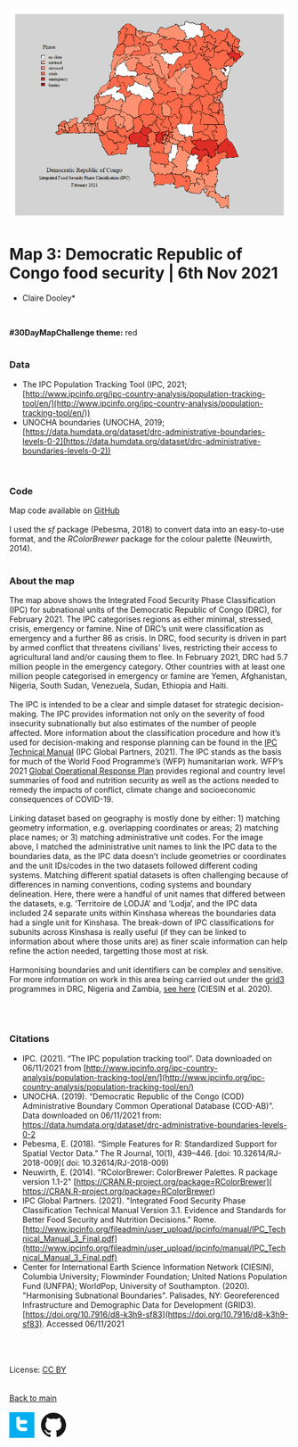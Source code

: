 
![map3](/maps/map3_cod_food.png)

# Map 3: Democratic Republic of Congo food security | 6th Nov 2021 

* Claire Dooley* <br />
<br />

**#30DayMapChallenge theme:** red <br />
<br />

### Data

- The IPC Population Tracking Tool (IPC, 2021; [http://www.ipcinfo.org/ipc-country-analysis/population-tracking-tool/en/](http://www.ipcinfo.org/ipc-country-analysis/population-tracking-tool/en/)) <br />
- UNOCHA boundaries (UNOCHA, 2019; [https://data.humdata.org/dataset/drc-administrative-boundaries-levels-0-2](https://data.humdata.org/dataset/drc-administrative-boundaries-levels-0-2)) <br />
<br />

### Code

Map code available on [GitHub](https://github.com/cadooley/map_challenge_2021/blob/main/RScripts/map3_cod_food.R) <br />
<br />
I used the *sf* package (Pebesma, 2018) to convert data into an easy-to-use format, and the *RColorBrewer* package for the colour palette (Neuwirth, 2014). <br />
<br />

### About the map

The map above shows the Integrated Food Security Phase Classification (IPC) for subnational units of the Democratic Republic of Congo (DRC), for February 2021. The IPC categorises regions as either minimal, stressed, crisis, emergency or famine. Nine of DRC’s unit were classification as emergency and a further 86 as crisis. In DRC, food security is driven in part by armed conflict that threatens civilians' lives, restricting their access to agricultural land and/or causing them to flee. In February 2021, DRC had 5.7 million people in the emergency category. Other countries with at least one million people categorised in emergency or famine are Yemen, Afghanistan, Nigeria, South Sudan, Venezuela, Sudan, Ethiopia and Haiti. <br />
<br />
The IPC is intended to be a clear and simple dataset for strategic decision-making. The IPC provides information not only on the severity of food insecurity subnationally but also estimates of the number of people affected. More information about the classification procedure and how it’s used for decision-making and response planning can be found in the [IPC Technical Manual]( http://www.ipcinfo.org/fileadmin/user_upload/ipcinfo/manual/IPC_Technical_Manual_3_Final.pdf) (IPC Global Partners, 2021). The IPC stands as the basis for much of the World Food Programme’s (WFP) humanitarian work. WFP’s 2021 [Global Operational Response Plan](https://reliefweb.int/sites/reliefweb.int/files/resources/WFP-0000123959.pdf) provides regional and country level summaries of food and nutrition security as well as the actions needed to remedy the impacts of conflict, climate change and socioeconomic consequences of COVID-19. <br />
<br />
Linking dataset based on geography is mostly done by either: 1) matching geometry information, e.g. overlapping coordinates or areas; 2) matching place names; or 3) matching administrative unit codes. For the image above, I matched the administrative unit names to link the IPC data to the boundaries data, as the IPC data doesn’t include geometries or coordinates and the unit IDs/codes in the two datasets followed different coding systems. Matching different spatial datasets is often challenging because of differences in naming conventions, coding systems and boundary delineation. Here, there were a handful of unit names that differed between the datasets, e.g. ‘Territoire de LODJA’ and ‘Lodja’, and the IPC data included 24 separate units within Kinshasa whereas the boundaries data had a single unit for Kinshasa. The break-down of IPC classifications for subunits across Kinshasa is really useful (if they can be linked to information about where those units are) as finer scale information can help refine the action needed, targetting those most at risk. <br />
<br />
Harmonising boundaries and unit identifiers can be complex and sensitive. For more information on work in this area being carried out under the [grid3](https://grid3.org/) programmes in DRC, Nigeria and Zambia, [see here](https://www.grid3.org/content/uploads/2021/10/GRID3_BoundariesWhitePaper_English_Final_Oct21.pdf) (CIESIN et al. 2020). <br />
<br />


<br />

### Citations

- IPC. (2021). “The IPC population tracking tool”. Data downloaded on 06/11/2021 from [http://www.ipcinfo.org/ipc-country-analysis/population-tracking-tool/en/](http://www.ipcinfo.org/ipc-country-analysis/population-tracking-tool/en/)
- UNOCHA. (2019). “Democratic Republic of the Congo (COD) Administrative Boundary Common Operational Database (COD-AB)”. Data downloaded on 06/11/2021 from: https://data.humdata.org/dataset/drc-administrative-boundaries-levels-0-2
- Pebesma, E. (2018). “Simple Features for R: Standardized Support for Spatial Vector Data.” The R Journal, 10(1), 439–446. [doi: 10.32614/RJ-2018-009]( doi: 10.32614/RJ-2018-009)
- Neuwirth, E. (2014). "RColorBrewer: ColorBrewer Palettes. R package version 1.1-2" [https://CRAN.R-project.org/package=RColorBrewer]( https://CRAN.R-project.org/package=RColorBrewer)
- IPC Global Partners. (2021). "Integrated Food Security Phase Classification Technical Manual Version 3.1. Evidence and Standards for Better Food Security and Nutrition Decisions." Rome. [http://www.ipcinfo.org/fileadmin/user_upload/ipcinfo/manual/IPC_Technical_Manual_3_Final.pdf](http://www.ipcinfo.org/fileadmin/user_upload/ipcinfo/manual/IPC_Technical_Manual_3_Final.pdf)
- Center for International Earth Science Information Network (CIESIN), Columbia University; Flowminder Foundation; United Nations Population Fund (UNFPA); WorldPop, University of Southampton. (2020). "Harmonising Subnational Boundaries". Palisades, NY: Georeferenced Infrastructure and Demographic Data for Development (GRID3). [https://doi.org/10.7916/d8-k3h9-sf83](https://doi.org/10.7916/d8-k3h9-sf83). Accessed 06/11/2021

<br /> <br /> <br /> 
License: [CC BY](https://creativecommons.org/licenses/by/4.0/) <br />
<br /> <br />
[Back to main](https://cadooley.github.io/)
<br /> <br />
[![twitter](/maps/twitter_t_logo_small.png)](https://twitter.com/Claire_Dooley)
&nbsp;
[![github](/maps/GitHub-Mark-64px_small.png)](https://github.com/cadooley)
